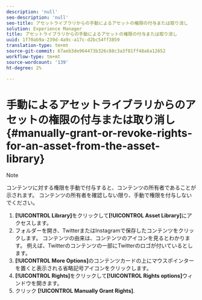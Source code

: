 ```yaml
---
description: 'null'
seo-description: 'null'
seo-title: アセットライブラリからの手動によるアセットの権限の付与または取り消し
solution: Experience Manager
title: アセットライブラリからの手動によるアセットの権限の付与または取り消し
uuid: 1f70ab9a-239d-4a9c-a17c-d2bc54ff3859
translation-type: tm+mt
source-git-commit: 67aeb3de964473b326c88c3a3f81ff48a6a12652
workflow-type: tm+mt
source-wordcount: '139'
ht-degree: 2%

---
```



# 手動によるアセットライブラリからのアセットの権限の付与または取り消し{#manually-grant-or-revoke-rights-for-an-asset-from-the-asset-library}

>[!NOTE]
>
>コンテンツに対する権限を手動で付与すると、コンテンツの所有者であることが示されます。 コンテンツの所有者を確認しない限り、手動で権限を付与しないでください。

1. **[!UICONTROL Library]**&#x200B;をクリックして&#x200B;**[!UICONTROL Asset Library]**&#x200B;にアクセスします。
1. フォルダーを開き、TwitterまたはInstagramで保存したコンテンツをクリックします。 コンテンツの由来は、コンテンツのアイコンを見るとわかります。 例えば、Twitterのコンテンツの一部にTwitterのロゴが付いているとします。
1. **[!UICONTROL More Options]**&#x200B;のコンテンツカードの上にマウスポインターを置くと表示される省略記号アイコンをクリックします。
1. **[!UICONTROL Rights]**&#x200B;をクリックして&#x200B;**[!UICONTROL Rights options]**&#x200B;ウィンドウを開きます。
1. クリック **[!UICONTROL Manually Grant Rights]**.
